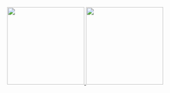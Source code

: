 <div>
<a href="https://github.com/seu-usuário-aqui">
<img loading="lazy" height="180em" src="https://github-readme-stats.vercel.app/api/top-langs/?username=Vidottipedro&layout=compact&langs_count=7&theme=dracula"/>
<img loading="lazy" height="180em" src="https://github-readme-stats.vercel.app/api?username=Vidottipedro&show_icons=true&theme=dracula&include_all_commits=true&count_private=true"/>
</div>
